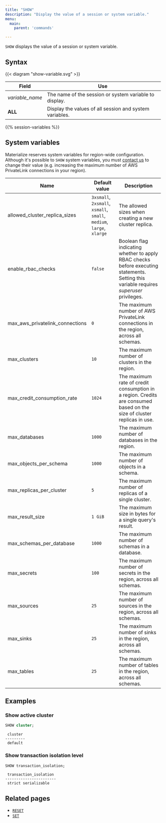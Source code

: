 ```yaml
---
title: "SHOW"
description: "Display the value of a session or system variable."
menu:
  main:
    parent: 'commands'

---
```


`SHOW` displays the value of a session or system variable.

## Syntax

{{< diagram "show-variable.svg" >}}

Field                  | Use
-----------------------|-----
_variable&lowbar;name_ | The name of the session or system variable to display.
**ALL**                | Display the values of all session and system variables.

{{% session-variables %}}

## System variables

Materialize reserves system variables for region-wide configuration. Although it's possible to `SHOW` system variables, you must [contact us](https://materialize.com/contact/) to change their value (e.g. increasing the maximum number of AWS PrivateLink connections in your region).

Name                                        | Default value                                                         | Description                                                                                                                              |
--------------------------------------------|-----------------------------------------------------------------------|------------------------------------------------------------------------------------------------------------------------------------------|
allowed_cluster_replica_sizes               | `3xsmall`, `2xsmall`, `xsmall`, `small`, `medium`, `large`, `xlarge`  | The allowed sizes when creating a new cluster replica.
enable_rbac_checks                          | `false`                                                               | Boolean flag indicating whether to apply RBAC checks before executing statements. Setting this variable requires _superuser_ privileges.
max_aws_privatelink_connections             | `0`                                                                   | The maximum number of AWS PrivateLink connections in the region, across all schemas.
max_clusters                                | `10`                                                                  | The maximum number of clusters in the region.
max_credit_consumption_rate                 | `1024`                                                                | The maximum rate of credit consumption in a region. Credits are consumed based on the size of cluster replicas in use.
max_databases                               | `1000`                                                                | The maximum number of databases in the region.
max_objects_per_schema                      | `1000`                                                                | The maximum number of objects in a schema.
max_replicas_per_cluster                    | `5`                                                                   | The maximum number of replicas of a single cluster.
max_result_size                             | `1 GiB`                                                               | The maximum size in bytes for a single query's result.
max_schemas_per_database                    | `1000`                                                                | The maximum number of schemas in a database.
max_secrets                                 | `100`                                                                 | The maximum number of secrets in the region, across all schemas.
max_sources                                 | `25`                                                                  | The maximum number of sources in the region, across all schemas.
max_sinks                                   | `25`                                                                  | The maximum number of sinks in the region, across all schemas.
max_tables                                  | `25`                                                                  | The maximum number of tables in the region, across all schemas.

## Examples

### Show active cluster

```sql
SHOW cluster;
```
```
 cluster
---------
 default
```

### Show transaction isolation level

```sql
SHOW transaction_isolation;
```
```
 transaction_isolation
-----------------------
 strict serializable
```

## Related pages

- [`RESET`](../reset)
- [`SET`](../set)

